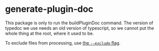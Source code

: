 # generate-plugin-doc

This package is only to run the buildPluginDoc command. The version of typedoc we use needs an old version of typescript, so we cannot put the whole thing at the root, where it used to be.

To exclude files from processing, use [the `--exclude` flag](https://github.com/TypeStrong/typedoc/issues/170#issuecomment-228983184).
